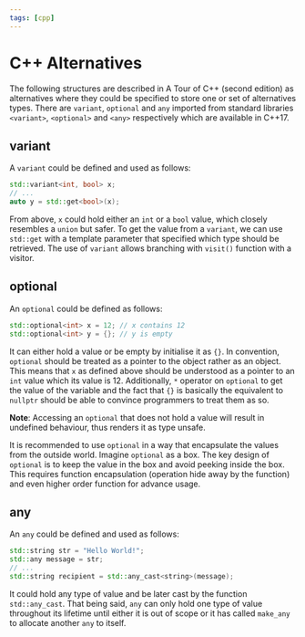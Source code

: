 ```yaml
---
tags: [cpp]
---
```


# C++ Alternatives

The following structures are described in A Tour of C++ (second edition) as
alternatives where they could be specified to store one or set of alternatives
types. There are `variant`, `optional` and `any` imported from standard
libraries `<variant>`, `<optional>` and `<any>` respectively which are available
in C++17.

## variant

A `variant` could be defined and used as follows:

```cpp
std::variant<int, bool> x;
// ...
auto y = std::get<bool>(x);
```

From above, `x` could hold either an `int` or a `bool` value, which closely
resembles a `union` but safer. To get the value from a `variant`, we can use
`std::get` with a template parameter that specified which type should be
retrieved. The use of `variant` allows branching with `visit()` function with a
visitor.

## optional

An `optional` could be defined as follows:

```cpp
std::optional<int> x = 12; // x contains 12
std::optional<int> y = {}; // y is empty
```

It can either hold a value or be empty by initialise it as `{}`. In convention,
`optional` should be treated as a pointer to the object rather as an object.
This means that `x` as defined above should be understood as a pointer to an
`int` value which its value is 12. Additionally, `*` operator on `optional` to
get the value of the variable and the fact that `{}` is basically the equivalent
to `nullptr` should be able to convince programmers to treat them as so.

**Note**: Accessing an `optional` that does not hold a value will result in
undefined behaviour, thus renders it as type unsafe.

It is recommended to use `optional` in a way that encapsulate the values from
the outside world. Imagine `optional` as a box. The key design of `optional` is
to keep the value in the box and avoid peeking inside the box. This requires
function encapsulation (operation hide away by the function) and even higher
order function for advance usage.

## any

An `any` could be defined and used as follows:

```cpp
std::string str = "Hello World!";
std::any message = str;
// ...
std::string recipient = std::any_cast<string>(message);
```

It could hold any type of value and be later cast by the function
`std::any_cast`. That being said, `any` can only hold one type of value
throughout its lifetime until either it is out of scope or it has called
`make_any` to allocate another `any` to itself.
